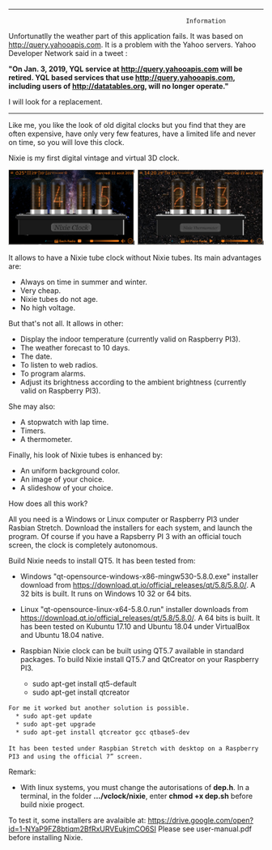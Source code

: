 

****************************************************************************************************************
                                                     Information
Unfortunatlly the weather part of this application fails. It was based on http://query.yahooapis.com.
It is a problem with the Yahoo servers. Yahoo Developer Network said in a tweet :

**"On Jan. 3, 2019, YQL service at http://query.yahooapis.com will be retired. YQL based services that use http://query.yahooapis.com, 
including users of http://datatables.org, will no longer operate."**

I will look for a replacement.
****************************************************************************************************************

Like me, you like the look of old digital clocks but you find that they are often expensive,
have only very few features, have a limited life and never on time, so you will love this clock.

Nixie is my first digital vintage and virtual 3D clock.

![](readme-images/nixie.png)

It allows to have a Nixie tube clock without Nixie tubes. Its main advantages are:
- Always on time in summer and winter.
- Very cheap.
- Nixie tubes do not age.
- No high voltage.

But that's not all. It allows in other:
- Display the indoor temperature (currently valid on Raspberry PI3).
- The weather forecast to 10 days.
- The date.
- To listen to web radios.
- To program alarms.
- Adjust its brightness according to the ambient brightness (currently valid on Raspberry PI3).

She may also:
- A stopwatch with lap time.
- Timers.
- A thermometer.

Finally, his look of Nixie tubes is enhanced by:
- An uniform background color.
- An image of your choice.
- A slideshow of your choice.

How does all this work?

All you need is a Windows or Linux computer or Raspberry PI3 under Rasbian Stretch.
Download the installers for each system, and launch the program.
Of course if you have a Rapsberry PI 3 with an official touch screen, the clock is completely autonomous.

Build Nixie needs to install QT5. It has been tested from:
  - Windows "qt-opensource-windows-x86-mingw530-5.8.0.exe" installer download from https://download.qt.io/official_releases/qt/5.8/5.8.0/.
    A 32 bits is built. It runs on Windows 10 32 or 64 bits. 
	
  - Linux "qt-opensource-linux-x64-5.8.0.run" installer downloads from https://download.qt.io/official_releases/qt/5.8/5.8.0/.
    A 64 bits is built. It has been tested on Kubuntu 17.10 and Ubuntu 18.04 under VirtualBox and Ubuntu 18.04 native.
 
   - Raspbian Nixie clock can be built using QT5.7 available in standard packages.
     To build Nixie install QT5.7 and QtCreator on your Raspberry PI3.
      * sudo apt-get install qt5-default
      * sudo apt-get install qtcreator
	  
    For me it worked but another solution is possible.
      * sudo apt-get update
      * sudo apt-get upgrade
      * sudo apt-get install qtcreator gcc qtbase5-dev
	
    It has been tested under Raspbian Stretch with desktop on a Raspberry PI3 and using the official 7” screen.
	
Remark:
- With linux systems, you must change the autorisations of **dep.h**. In a terminal, in the folder **.../vclock/nixie**, enter **chmod +x dep.sh** before build nixie progect.	
	
To test it, some installers are avalaible at: https://drive.google.com/open?id=1-NYaP9FZ8btiqm2BfRxURVEukjmCO6SI
Please see user-manual.pdf before installing Nixie.









